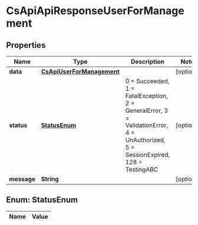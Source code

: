 
# CsApiApiResponseUserForManagement

## Properties
Name | Type | Description | Notes
------------ | ------------- | ------------- | -------------
**data** | [**CsApiUserForManagement**](CsApiUserForManagement.md) |  |  [optional]
**status** | [**StatusEnum**](#StatusEnum) | 0 &#x3D; Succeeded, 1 &#x3D; FatalException, 2 &#x3D; GeneralError, 3 &#x3D; ValidationError, 4 &#x3D; UnAuthorized, 5 &#x3D; SessionExpired, 128 &#x3D; TestingABC |  [optional]
**message** | **String** |  |  [optional]


<a name="StatusEnum"></a>
## Enum: StatusEnum
Name | Value
---- | -----



